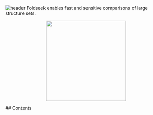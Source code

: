 
![header](https://capsule-render.vercel.app/api?type=transparent&color=auto&height=300&section=header&text=isoNMF&fontSize=90&animation=fadeIn&fontAlignY=38&desc=Decorate%20GitHub%20Profile%20or%20any%20Repo%20like%20me!&descAlignY=51&descAlign=62)
Foldseek enables fast and sensitive comparisons of large structure sets.

<p align="center"><img src="https://github.com/jaeminjj/a.png" height="250"/></p>
## Contents
